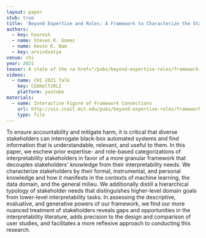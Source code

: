 ```yaml
---
layout: paper
stub: true
title: 'Beyond Expertise and Roles: A Framework to Characterize the Stakeholders of Interpretable Machine Learning and their Needs'
authors:
  - key: hsuresh
  - name: Steven R. Gomez
  - name: Kevin K. Nam
  - key: arvindsatya
venue: chi
year: 2021
teaser: A state of the <a href="/pubs/beyond-expertise-roles/framework-connections/">interactive figure</a> that visualizes the results of the analysis of ourframework’s descriptive power. We see how the two halves of the framework (knowledge-contexts and goals-objectives-tasks) provide a more granular and composable vocabulary with which to describe 58 papers from the literature on ML interpretability. Light grey links represent the set of all papers, and connect codes that appear together. The width of the link correspondsto the number of papers it represents. We use "code undetermined" to indicate cases where we were not able to code a particular category (e.g., if a paper did not explicitly specify a knowledge-context). In the interactive figure, hovering over a code selects all papers that contain the code, and highlights links to visualize the co-occurrence of other codes (e.g., "O2" shown here).
videos:
  - name: CHI 2021 Talk
    key: CGbKmlTzRLI
    platform: youtube
materials:
  - name: Interactive Figure of Framework Connections
    url: http://vis.csail.mit.edu/pubs/beyond-expertise-roles/framework-connections/
    type: file
---
```

To ensure accountability and mitigate harm, it is critical that diverse stakeholders can interrogate black-box automated systems and find information that is understandable, relevant, and useful to them. In this paper, we eschew prior expertise- and role-based categorizations of interpretability stakeholders in favor of a more granular framework that decouples stakeholders' knowledge from their interpretability needs. We characterize stakeholders by their formal, instrumental, and personal knowledge and how it manifests in the contexts of machine learning, the data domain, and the general milieu. We additionally distill a hierarchical typology of stakeholder needs that distinguishes higher-level domain goals from lower-level interpretability tasks. In assessing the descriptive, evaluative, and generative powers of our framework, we find our more nuanced treatment of stakeholders reveals gaps and opportunities in the interpretability literature, adds precision to the design and comparison of user studies, and facilitates a more reflexive approach to conducting this research.